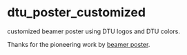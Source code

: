 # dtu_poster_customized

customized beamer poster using DTU logos and DTU colors.

Thanks for the pioneering work by [beamer poster](https://github.com/deselaers/latex-beamerposter).
